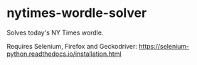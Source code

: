 # nytimes-wordle-solver
Solves today's NY Times wordle.

Requires Selenium, Firefox and Geckodriver: https://selenium-python.readthedocs.io/installation.html